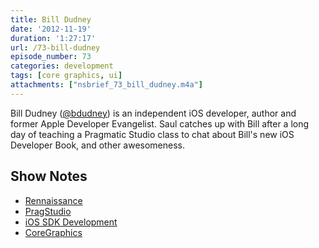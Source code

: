 ```yaml
---
title: Bill Dudney
date: '2012-11-19'
duration: '1:27:17'
url: /73-bill-dudney
episode_number: 73
categories: development
tags: [core graphics, ui]
attachments: ["nsbrief_73_bill_dudney.m4a"]
---
```


Bill Dudney ([@bdudney](http://twitter.com/bdudney)) is an independent iOS developer, author and former Apple Developer Evangelist. Saul catches up with Bill after a long day of teaching a Pragmatic Studio class to chat about Bill's new iOS Developer Book, and other awesomeness.

## Show Notes
- [Rennaissance](http://renaissance.io)
- [PragStudio](http://pragmaticstudio.com)
- [iOS SDK Development](http://pragprog.com/book/adios/ios-sdk-development)
- [CoreGraphics](http://developer.apple.com/library/ios/#documentation/coregraphics/reference/coregraphics_framework/_index.html)
